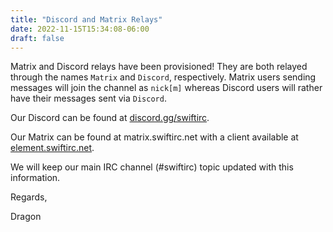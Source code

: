 ```yaml
---
title: "Discord and Matrix Relays"
date: 2022-11-15T15:34:08-06:00
draft: false
---
```


Matrix and Discord relays have been provisioned!
They are both relayed through the names `Matrix` and `Discord`,
respectively. Matrix users sending messages will join the
channel as `nick[m]` whereas Discord users will rather
have their messages sent via `Discord`.

Our Discord can be found at [discord.gg/swiftirc](https://discord.gg/swiftirc).

Our Matrix can be found at matrix.swiftirc.net with a client available at [element.swiftirc.net](https://element.swiftirc.net).

We will keep our main IRC channel (#swiftirc) topic updated with this information.

Regards,

Dragon
